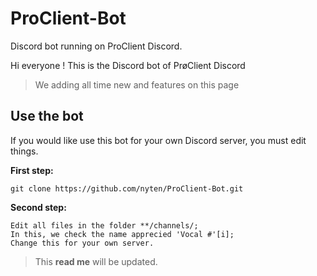 # ProClient-Bot
Discord bot running on ProClient Discord.

Hi everyone ! This is the Discord bot of PrøClient Discord

> We adding all time new and features on this page


## Use the bot

If you would like use this bot for your own Discord server, you must edit things.

**First step:**

```
git clone https://github.com/nyten/ProClient-Bot.git
```

**Second step:**

```
Edit all files in the folder **/channels/;
In this, we check the name apprecied 'Vocal #'[i];
Change this for your own server.
```





> This **read me** will be updated.
